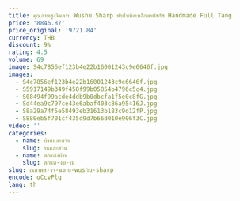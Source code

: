 ```yaml
---
title: คุณภาพสูงจีนดาบ Wushu Sharp พับใบมีดเหล็กดามัสกัส Handmade Full Tang
price: '8846.87'
price_original: '9721.84'
currency: THB
discount: 9%
rating: 4.5
volume: 69
image: S4c7856ef123b4e22b16001243c9e6646f.jpg
images:
  - S4c7856ef123b4e22b16001243c9e6646f.jpg
  - S5917149b349f458f99b05854b4796c5c4.jpg
  - S08494f99acde4ddb9b0dbcfa1f5e0c8fG.jpg
  - Sd44ea9c797ce43e6abaf403c86a95416J.jpg
  - S8a29a74f5e58493eb31613b183c9d12fP.jpg
  - S880eb5f701cf435d9d7b66d010e906f3C.jpg
video: ''
categories:
  - name: บ้านและสวน
    slug: านและสวน
  - name: ตกแต่งบ้าน
    slug: ตกแต-งบ-าน
slug: ณภาพส-งจ-นดาบ-wushu-sharp
encode: oCcvPlq
lang: th
---
```

  